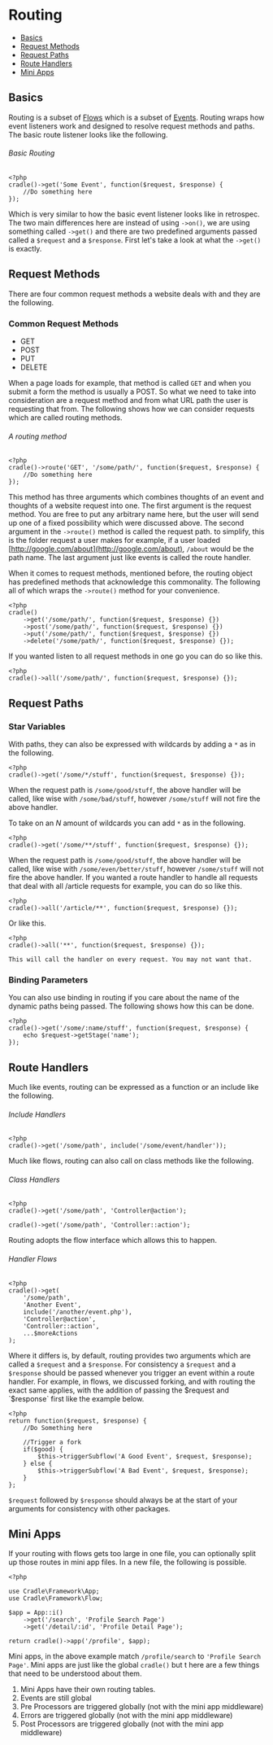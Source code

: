 # Routing
 - [Basics](#basics)
 - [Request Methods](#methods)
 - [Request Paths](#paths)
 - [Route Handlers](#handlers)
 - [Mini Apps](#mini)

<a name="basics"></a>
## Basics

Routing is a subset of [Flows](/docs/flows.html) which is a subset of
[Events](/docs/events.html). Routing wraps how event listeners work and
designed to resolve request methods and paths. The basic route listener
looks like the following.

###### Basic Routing
```
<?php
cradle()->get('Some Event', function($request, $response) {
	//Do something here
});

```

Which is very similar to how the basic event listener looks like in retrospec.
The two main differences here are instead of using `->on()`, we are using
something called `->get()` and there are two predefined arguments passed called a
`$request` and a `$response`. First let's take a look at what the `->get()` is
exactly.

<a name="methods"></a>
## Request Methods

There are four common request methods a website deals with and they are the
following.

### Common Request Methods

 - GET
 - POST
 - PUT
 - DELETE

When a page loads for example, that method is called `GET` and when you submit
a form the method is usually a POST. So what we need to take into consideration
are a request method and from what URL path the user is requesting that from.
The following shows how we can consider requests which are called routing
methods.

###### A routing method
```
<?php
cradle()->route('GET', '/some/path/', function($request, $response) {
	//Do something here
});

```

This method has three arguments which combines thoughts of an event and
thoughts of a website request into one. The first argument is the request
method. You are free to put any arbitrary name here, but the user will send
up one of a fixed possibility which were discussed above. The second argument
in the `->route()` method is called the request path. to simplify, this is
the folder request a user makes for example, if a user loaded
[http://google.com/about](http://google.com/about), `/about` would be the
path name. The last argument just like events is called the route handler.

When it comes to request methods, mentioned before, the routing object has
predefined methods that acknowledge this commonality. The following all of
which wraps the `->route()` method for your convenience.

```
<?php
cradle()
	->get('/some/path/', function($request, $response) {})
	->post('/some/path/', function($request, $response) {})
	->put('/some/path/', function($request, $response) {})
	->delete('/some/path/', function($request, $response) {});

```

If you wanted listen to all request methods in one go you can do so like this.

```
<?php
cradle()->all('/some/path/', function($request, $response) {});

```

<a href="paths"></a>
## Request Paths

### Star Variables

With paths, they can also be expressed with wildcards by adding a `*` as in
the following.

```
<?php
cradle()->get('/some/*/stuff', function($request, $response) {});

```

When the request path is `/some/good/stuff`, the above handler will be
called, like wise with `/some/bad/stuff`, however `/some/stuff` will not fire
the above handler.

To take on an *N* amount of wildcards you can add `*` as in the following.

```
<?php
cradle()->get('/some/**/stuff', function($request, $response) {});

```

When the request path is `/some/good/stuff`, the above handler will be
called, like wise with `/some/even/better/stuff`, however `/some/stuff` will
not fire the above handler. If you wanted a route handler to handle all
requests that deal with all /article requests for example, you can do so
like this.

```
<?php
cradle()->all('/article/**', function($request, $response) {});

```

Or like this.

```
<?php
cradle()->all('**', function($request, $response) {});

```

```warning
This will call the handler on every request. You may not want that.
```

### Binding Parameters
You can also use binding in routing if you care about the name of the
dynamic paths being passed. The following shows how this can be done.

```
<?php
cradle()->get('/some/:name/stuff', function($request, $response) {
	echo $request->getStage('name');
});

```

<a href="handlers"></a>
## Route Handlers
Much like events, routing can be expressed as a function or an include
like the following.

###### Include Handlers
```
<?php
cradle()->get('/some/path', include('/some/event/handler'));

```

Much like flows, routing can also call on class methods like the following.

###### Class Handlers
```
<?php
cradle()->get('/some/path', 'Controller@action');

cradle()->get('/some/path', 'Controller::action');
```

Routing adopts the flow interface which allows this to happen.

###### Handler Flows
```
<?php
cradle()->get(
	'/some/path',
    'Another Event',
    include('/another/event.php'),
    'Controller@action',
    'Controller::action',
    ...$moreActions
);
```

Where it differs is, by default, routing provides two arguments which are
called a `$request` and a `$response`. For consistency a `$request` and a
`$response` should be passed whenever you trigger an event within a route
handler. For example, in flows, we discussed forking, and with routing the
exact same applies, with the addition of passing the $request and `$response`
first like the example below.

```
<?php
return function($request, $response) {
	//Do Something here

    //Trigger a fork
    if($good) {
    	$this->triggerSubflow('A Good Event', $request, $response);
    } else {
    	$this->triggerSubflow('A Bad Event', $request, $response);
    }
};

```

 `$request` followed by `$response` should always be at the start of your
 arguments for consistency with other packages.

<a href="mini"></a>
## Mini Apps

If your routing with flows gets too large in one file, you can optionally
split up those routes in mini app files. In a new file, the following is
possible.

```
<?php

use Cradle\Framework\App;
use Cradle\Framework\Flow;

$app = App::i()
	->get('/search', 'Profile Search Page')
	->get('/detail/:id', 'Profile Detail Page');

return cradle()->app('/profile', $app);

```

Mini apps, in the above example match `/profile/search` to
`'Profile Search Page'`. Mini apps are just like the global `cradle()` but t
here are a few things that need to be understood about them.

 1. Mini Apps have their own routing tables.
 2. Events are still global
 3. Pre Processors are triggered globally (not with the mini app middleware)
 4. Errors are triggered globally (not with the mini app middleware)
 5. Post Processors are triggered globally (not with the mini app middleware)
